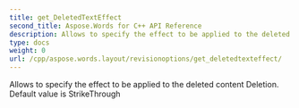 ```yaml
---
title: get_DeletedTextEffect
second_title: Aspose.Words for C++ API Reference
description: Allows to specify the effect to be applied to the deleted content Deletion. Default value is StrikeThrough
type: docs
weight: 0
url: /cpp/aspose.words.layout/revisionoptions/get_deletedtexteffect/
---
```


Allows to specify the effect to be applied to the deleted content Deletion. Default value is StrikeThrough

